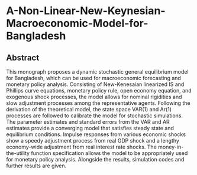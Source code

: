 # A-Non-Linear-New-Keynesian-Macroeconomic-Model-for-Bangladesh

## Abstract 
This monograph proposes a dynamic stochastic general equilibrium model for Bangladesh, which can be used for macroeconomic forecasting and monetary policy analysis. Consisting of New-Kenesaian linearized IS  and Phillips curve equations, monetary policy rule, open economy equation, and exogenous shock processes, the model allows for nominal rigidities and slow adjustment processes among the representative agents. Following the derivation of the theoretical model, the state space VAR(1) and Ar(1) processes are followed to calibrate the model for stochastic simulations. The parameter estimates and standard errors from the VAR and AR estimates provide a converging model that satisfies steady state and equilibrium conditions. Impulse responses from various economic shocks show a speedy adjustment process from real GDP shock and a lengthy economy-wide adjustment from real interest rate shocks. The money-in-the-utility function specification allows the model to be appropriately used for monetary policy analysis. Alongside the results, simulation codes and further results are given. 
